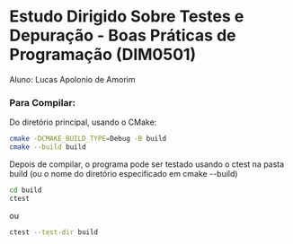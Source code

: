 # Estudo Dirigido Sobre Testes e Depuração - Boas Práticas de Programação (DIM0501)

Aluno: Lucas Apolonio de Amorim

### Para Compilar:
Do diretório principal, usando o CMake:
```bash
cmake -DCMAKE_BUILD_TYPE=Debug -B build
cmake --build build
```

Depois de compilar, o programa pode ser testado usando o ctest na pasta build (ou o nome do diretório especificado em cmake --build)
```bash
cd build
ctest
```
ou 
```bash
ctest --test-dir build
```